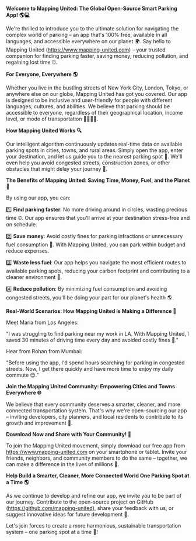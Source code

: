 **Welcome to Mapping United: The Global Open-Source Smart Parking App! 🌎💻**

We're thrilled to introduce you to the ultimate solution for navigating the complex world of parking – an app that's 100% free, available in all languages, and accessible everywhere on our planet 🌍. Say hello to Mapping United (https://www.mapping-united.com) – your trusted companion for finding parking faster, saving money, reducing pollution, and regaining lost time ⏰.

**For Everyone, Everywhere 🌎**

Whether you live in the bustling streets of New York City, London, Tokyo, or anywhere else on our globe, Mapping United has got you covered. Our app is designed to be inclusive and user-friendly for people with different languages, cultures, and abilities. We believe that parking should be accessible to everyone, regardless of their geographical location, income level, or mode of transportation 🚶‍♀️🚴‍♂️.

**How Mapping United Works 🔍**

Our intelligent algorithm continuously updates real-time data on available parking spots in cities, towns, and rural areas. Simply open the app, enter your destination, and let us guide you to the nearest parking spot 📍. We'll even help you avoid congested streets, construction zones, or other obstacles that might delay your journey 🚧.

**The Benefits of Mapping United: Saving Time, Money, Fuel, and the Planet 🌟**

By using our app, you can:

1️⃣ **Find parking faster**: No more driving around in circles, wasting precious time ⏰. Our app ensures that you'll arrive at your destination stress-free and on schedule.

2️⃣ **Save money**: Avoid costly fines for parking infractions or unnecessary fuel consumption 🚗. With Mapping United, you can park within budget and reduce expenses.

3️⃣ **Waste less fuel**: Our app helps you navigate the most efficient routes to available parking spots, reducing your carbon footprint and contributing to a cleaner environment 🌿.

4️⃣ **Reduce pollution**: By minimizing fuel consumption and avoiding congested streets, you'll be doing your part for our planet's health 🌎.

**Real-World Scenarios: How Mapping United is Making a Difference 🌟**

Meet Maria from Los Angeles:

"I was struggling to find parking near my work in LA. With Mapping United, I saved 30 minutes of driving time every day and avoided costly fines 🙌."

Hear from Rohan from Mumbai:

"Before using the app, I'd spend hours searching for parking in congested streets. Now, I get there quickly and have more time to enjoy my daily commute 😊."

**Join the Mapping United Community: Empowering Cities and Towns Everywhere 🌐**

We believe that every community deserves a smarter, cleaner, and more connected transportation system. That's why we're open-sourcing our app – inviting developers, city planners, and local residents to contribute to its growth and improvement 🔧.

**Download Now and Share with Your Community! 📲**

To join the Mapping United movement, simply download our free app from https://www.mapping-united.com on your smartphone or tablet. Invite your friends, neighbors, and community members to do the same – together, we can make a difference in the lives of millions 🌟.

**Help Build a Smarter, Cleaner, More Connected World One Parking Spot at a Time 🌎**

As we continue to develop and refine our app, we invite you to be part of our journey. Contribute to the open-source project on GitHub (https://github.com/mapping-united), share your feedback with us, or suggest innovative ideas for future development 🤔.

Let's join forces to create a more harmonious, sustainable transportation system – one parking spot at a time 🚀!